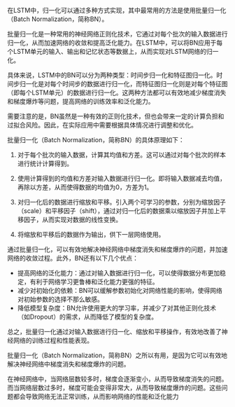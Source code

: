 在LSTM中，归一化可以通过多种方式实现，其中最常用的方法是使用批量归一化（Batch Normalization，简称BN）。

批量归一化是一种常用的神经网络正则化技术，它通过对每个批次的输入数据进行归一化，从而加速网络的收敛和提高泛化能力。在LSTM中，可以将BN应用于每个LSTM单元的输入、输出和记忆状态等数据上，从而实现对LSTM网络的归一化。

具体来说，LSTM中的BN可以分为两种类型：时间步归一化和特征图归一化。时间步归一化是对每个时间步的数据进行归一化，而特征图归一化则是对每个特征图（即每个LSTM单元）的数据进行归一化。这两种方法都可以有效地减少梯度消失和梯度爆炸等问题，提高网络的训练效率和泛化能力。

需要注意的是，BN虽然是一种有效的正则化技术，但也会带来一定的计算负担和过拟合风险。因此，在实际应用中需要根据具体情况进行调整和优化。



批量归一化（Batch Normalization，简称BN）的具体原理如下：

1. 对于每个批次的输入数据，计算其均值和方差。这可以通过对每个批次的样本进行统计计算得到。

2. 使用计算得到的均值和方差对输入数据进行归一化。即将输入数据减去均值，再除以方差，从而使得数据的均值为0，方差为1。

3. 对归一化后的数据进行缩放和平移。引入两个可学习的参数，分别为缩放因子（scale）和平移因子（shift），通过对归一化后的数据乘以缩放因子并加上平移因子，从而实现对数据的线性变换。

4. 将缩放和平移后的数据作为输出，供下一层网络使用。

通过批量归一化，可以有效地解决神经网络中梯度消失和梯度爆炸的问题，并加速网络的收敛过程。此外，BN还有以下几个优点：

- 提高网络的泛化能力：通过对输入数据进行归一化，可以使得数据分布更加稳定，有利于网络学习更鲁棒和泛化能力更强的特征。
- 减少对初始化的依赖：BN可以缓解参数初始化对网络性能的影响，使得网络对初始参数的选择不那么敏感。
- 降低模型复杂度：BN允许使用更大的学习率，并减少了对其他正则化技术（如Dropout）的需求，从而降低了模型的复杂度。

总之，批量归一化通过对输入数据进行归一化、缩放和平移操作，有效地改善了神经网络的训练过程和性能表现。



批量归一化（Batch Normalization，简称BN）之所以有用，是因为它可以有效地解决神经网络中梯度消失和梯度爆炸的问题。

在神经网络中，当网络层数较多时，梯度会逐渐变小，从而导致梯度消失的问题。而当网络层数过多时，梯度可能会变得非常大，从而导致梯度爆炸的问题。这些问题都会导致网络无法正常训练，从而影响网络的性能和泛化能力